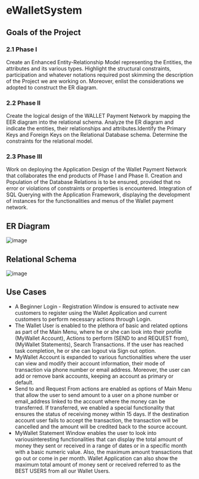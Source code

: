 # eWalletSystem
## Goals of the Project
### 2.1 Phase I
Create an Enhanced Entity-Relationship Model representing the Entities, the attributes
and its various types. Highlight the structural constraints, participation and whatever
notations required post skimming the description of the Project we are working on.
Moreover, enlist the considerations we adopted to construct the ER diagram.
### 2.2 Phase II
Create the logical design of the WALLET Payment Network by mapping the EER diagram
into the relational schema. Analyze the ER diagram and indicate the entities, their
relationships and attributes.Identify the Primary Keys and Foreign Keys on the Relational
Database schema. Determine the constraints for the relational model.
### 2.3 Phase III
Work on deploying the Application Design of the Wallet Payment Network that
collaborates the end products of Phase I and Phase II. Creation and Population of the
Database Relations is to be ensured, provided that no error or violations of constraints or
properties is encountered. Integration of SQL Querying with the Application Framework,
displaying the development of instances for the functionalities and menus of the Wallet
payment network.

## ER Diagram
![image](https://github.com/Vishnupriya1710/eWalletSystem/assets/41684141/639f91c0-115b-4c78-bda9-e6268b8f17c8)

## Relational Schema
![image](https://github.com/Vishnupriya1710/eWalletSystem/assets/41684141/48ce5fe1-902e-455f-9bb8-5e4aea8b042b)

## Use Cases
* A Beginner Login - Registration Window is ensured to activate new customers to register using the Wallet Application and current customers to perform necessary actions through Login.
* The Wallet User is enabled to the plethora of basic and related options as part of the Main Menu, where he or she can look into their profile (MyWallet Account), Actions to perform (SEND to and REQUEST from), (MyWallet Statements), Search Transactions. If the user has reached task completion, he or she can logout via Sign out option.
* MyWallet Account is expanded to various functionalities where the user can view and modify their account information, their mode of transaction via phone number or email address. Moreover, the user can add or remove bank accounts, keeping an account as primary or default.
* Send to and Request From actions are enabled as options of Main Menu that allow the user to send amount to a user on a phone number or email_address linked to the account where the money can be transferred. If transferred, we enabled a special functionality that ensures the status of receiving money within 15 days. If the destination account user fails to accept the transaction, the transaction will be cancelled and the amount will be credited back to the source account.
* MyWallet Statement Window enables the user to look into variousinteresting functionalities that can display the total amount of money they sent or received in a range of dates or in a specific month with a basic numeric value. Also, the maximum amount transactions that go out or come in per month. Wallet Application can also show the maximum total amount of money sent or received referred to as the BEST USERS from all our Wallet Users.
